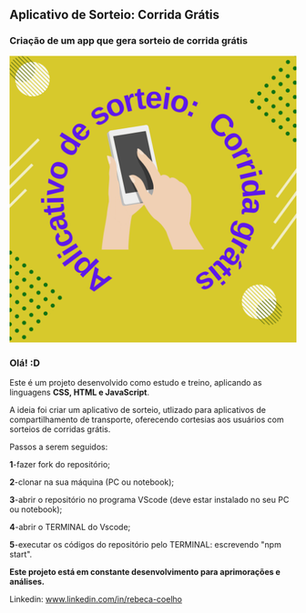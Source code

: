 ## Aplicativo de Sorteio: Corrida Grátis

### Criação de um app que gera sorteio de corrida grátis 

![logo](AplicativoDeSorteio.png)

### Olá! :D

Este é um projeto desenvolvido como estudo e treino, aplicando as linguagens **CSS, HTML e JavaScript**.

A ideia foi criar um aplicativo de sorteio, utlizado para aplicativos de compartilhamento de transporte, oferecendo cortesias aos usuários com sorteios de corridas grátis.


Passos a serem seguidos:

**1**-fazer fork do repositório;

**2**-clonar na sua máquina (PC ou notebook);

**3**-abrir o repositório no programa VScode (deve estar instalado no seu PC ou notebook);

**4**-abrir o TERMINAL do Vscode;

**5**-executar os códigos do repositório pelo TERMINAL: escrevendo "npm start".

**Este projeto está em constante desenvolvimento para aprimorações e análises.**

Linkedin: www.linkedin.com/in/rebeca-coelho
